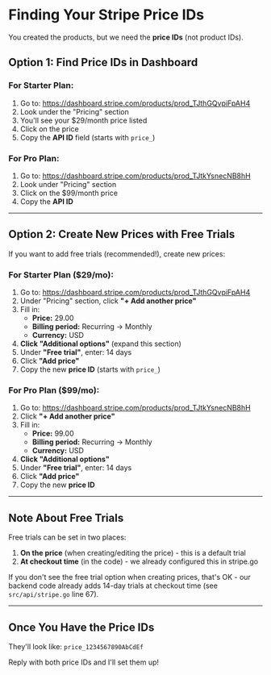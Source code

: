 # Finding Your Stripe Price IDs

You created the products, but we need the **price IDs** (not product IDs).

## Option 1: Find Price IDs in Dashboard

### For Starter Plan:
1. Go to: https://dashboard.stripe.com/products/prod_TJthGQvpiFpAH4
2. Look under the "Pricing" section
3. You'll see your $29/month price listed
4. Click on the price
5. Copy the **API ID** field (starts with `price_`)

### For Pro Plan:
1. Go to: https://dashboard.stripe.com/products/prod_TJtkYsnecNB8hH
2. Look under "Pricing" section
3. Click on the $99/month price
4. Copy the **API ID**

---

## Option 2: Create New Prices with Free Trials

If you want to add free trials (recommended!), create new prices:

### For Starter Plan ($29/mo):
1. Go to: https://dashboard.stripe.com/products/prod_TJthGQvpiFpAH4
2. Under "Pricing" section, click **"+ Add another price"**
3. Fill in:
   - **Price:** 29.00
   - **Billing period:** Recurring → Monthly
   - **Currency:** USD
4. **Click "Additional options"** (expand this section)
5. Under **"Free trial"**, enter: 14 days
6. Click **"Add price"**
7. Copy the new **price ID** (starts with `price_`)

### For Pro Plan ($99/mo):
1. Go to: https://dashboard.stripe.com/products/prod_TJtkYsnecNB8hH
2. Click **"+ Add another price"**
3. Fill in:
   - **Price:** 99.00
   - **Billing period:** Recurring → Monthly
   - **Currency:** USD
4. **Click "Additional options"**
5. Under **"Free trial"**, enter: 14 days
6. Click **"Add price"**
7. Copy the new **price ID**

---

## Note About Free Trials

Free trials can be set in two places:
1. **On the price** (when creating/editing the price) - this is a default trial
2. **At checkout time** (in the code) - we already configured this in stripe.go

If you don't see the free trial option when creating prices, that's OK - our backend code already adds 14-day trials at checkout time (see `src/api/stripe.go` line 67).

---

## Once You Have the Price IDs

They'll look like: `price_1234567890AbCdEf`

Reply with both price IDs and I'll set them up!
